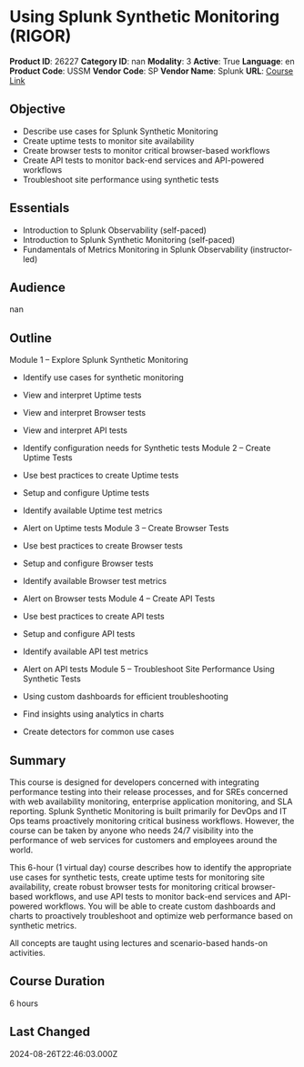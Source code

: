 # Using Splunk Synthetic Monitoring (RIGOR)

**Product ID**: 26227
**Category ID**: nan
**Modality**: 3
**Active**: True
**Language**: en
**Product Code**: USSM
**Vendor Code**: SP
**Vendor Name**: Splunk
**URL**: [Course Link](https://www.fastlaneus.com/course/splunk-ussm)

## Objective
- Describe use cases for Splunk Synthetic Monitoring
- Create uptime tests to monitor site availability
- Create browser tests to monitor critical browser-based workflows
- Create API tests to monitor back-end services and API-powered workflows
- Troubleshoot site performance using synthetic tests

## Essentials
- Introduction to Splunk Observability (self-paced)
- Introduction to Splunk Synthetic Monitoring (self-paced)
- Fundamentals of Metrics Monitoring in Splunk Observability (instructor-led)

## Audience
nan

## Outline
Module 1 – Explore Splunk Synthetic Monitoring


- Identify use cases for synthetic monitoring
- View and interpret Uptime tests
- View and interpret Browser tests
- View and interpret API tests
- Identify configuration needs for Synthetic tests
Module 2 – Create Uptime Tests


- Use best practices to create Uptime tests
- Setup and configure Uptime tests
- Identify available Uptime test metrics
- Alert on Uptime tests
Module 3 – Create Browser Tests


- Use best practices to create Browser tests
- Setup and configure Browser tests
- Identify available Browser test metrics
- Alert on Browser tests
Module 4 – Create API Tests


- Use best practices to create API tests
- Setup and configure API tests
- Identify available API test metrics
- Alert on API tests
Module 5 – Troubleshoot Site Performance Using Synthetic Tests


- Using custom dashboards for efficient troubleshooting
- Find insights using analytics in charts
- Create detectors for common use cases

## Summary
This course is designed for developers concerned with integrating performance testing into their release processes, and for SREs concerned with web availability monitoring, enterprise application monitoring, and SLA reporting. Splunk Synthetic Monitoring is built primarily for DevOps and IT Ops teams proactively monitoring critical business workflows. However, the course can be taken by anyone who needs 24/7 visibility into the performance of web services for customers and employees around the world.

This 6-hour (1 virtual day) course describes how to identify the appropriate use cases for synthetic tests, create uptime tests for monitoring site availability, create robust browser tests for monitoring critical browser-based workflows, and use API tests to monitor back-end services and API-powered workflows. You will be able to create custom dashboards and charts to proactively troubleshoot and optimize web performance based on synthetic metrics.

All concepts are taught using lectures and scenario-based hands-on activities.

## Course Duration
6 hours

## Last Changed
2024-08-26T22:46:03.000Z
